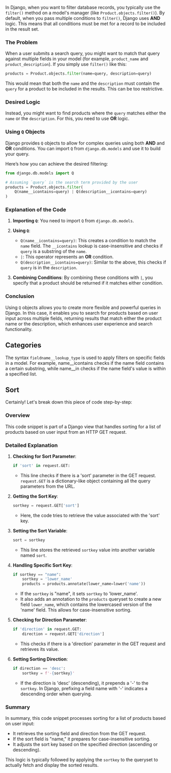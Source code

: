 In Django, when you want to filter database records, you typically use the `filter()` method on a model's manager (like `Product.objects.filter()`). By default, when you pass multiple conditions to `filter()`, Django uses **AND** logic. This means that all conditions must be met for a record to be included in the result set.

### The Problem

When a user submits a search query, you might want to match that query against multiple fields in your model (for example, `product_name` and `product_description`). If you simply use `filter()` like this:

```python
products = Product.objects.filter(name=query, description=query)
```

This would mean that both the `name` and the `description` must contain the `query` for a product to be included in the results. This can be too restrictive. 

### Desired Logic

Instead, you might want to find products where the `query` matches either the `name` or the `description`. For this, you need to use **OR** logic.

### Using `Q` Objects

Django provides `Q` objects to allow for complex queries using both **AND** and **OR** conditions. You can import `Q` from `django.db.models` and use it to build your query.

Here’s how you can achieve the desired filtering:

```python
from django.db.models import Q

# Assuming `query` is the search term provided by the user
products = Product.objects.filter(
    Q(name__icontains=query) | Q(description__icontains=query)
)
```

### Explanation of the Code

1. **Importing `Q`**: You need to import `Q` from `django.db.models`.

2. **Using `Q`**:
   - `Q(name__icontains=query)`: This creates a condition to match the `name` field. The `__icontains` lookup is case-insensitive and checks if `query` is a substring of the `name`.
   - `|`: This operator represents an **OR** condition.
   - `Q(description__icontains=query)`: Similar to the above, this checks if `query` is in the `description`.

3. **Combining Conditions**: By combining these conditions with `|`, you specify that a product should be returned if it matches either condition.

### Conclusion

Using `Q` objects allows you to create more flexible and powerful queries in Django. In this case, it enables you to search for products based on user input across multiple fields, returning results that match either the product name or the description, which enhances user experience and search functionality.

## Categories
The syntax `fieldname__lookup_type` is used to apply filters on specific fields in a model.
For example, name__icontains checks if the name field contains a certain substring, while name__in checks if the name field's value is within a specified list.


## Sort
Certainly! Let's break down this piece of code step-by-step:

### Overview

This code snippet is part of a Django view that handles sorting for a list of products based on user input from an HTTP GET request.

### Detailed Explanation

1. **Checking for Sort Parameter**:
   ```python
   if 'sort' in request.GET:
   ```
   - This line checks if there is a 'sort' parameter in the GET request. `request.GET` is a dictionary-like object containing all the query parameters from the URL.

2. **Getting the Sort Key**:
   ```python
   sortkey = request.GET['sort']
   ```
   - Here, the code tries to retrieve the value associated with the 'sort' key. 

3. **Setting the Sort Variable**:
   ```python
   sort = sortkey
   ```
   - This line stores the retrieved `sortkey` value into another variable named `sort`.

4. **Handling Specific Sort Key**:
   ```python
   if sortkey == "name":
       sortkey = 'lower_name'
       products = products.annotate(lower_name=lower('name'))
   ```
   - If the `sortkey` is "name", it sets `sortkey` to 'lower_name'. 
   - It also adds an annotation to the `products` queryset to create a new field `lower_name`, which contains the lowercased version of the 'name' field. This allows for case-insensitive sorting.

5. **Checking for Direction Parameter**:
   ```python
   if 'direction' in request.GET:
       direction = request.GET['direction']
   ```
   - This checks if there is a 'direction' parameter in the GET request and retrieves its value.

6. **Setting Sorting Direction**:
   ```python
   if direction == 'desc':
       sortkey = f'-{sortkey}'
   ```
   - If the direction is 'desc' (descending), it prepends a '-' to the `sortkey`. In Django, prefixing a field name with '-' indicates a descending order when querying.

### Summary

In summary, this code snippet processes sorting for a list of products based on user input:
- It retrieves the sorting field and direction from the GET request.
- If the sort field is "name," it prepares for case-insensitive sorting.
- It adjusts the sort key based on the specified direction (ascending or descending).

This logic is typically followed by applying the `sortkey` to the queryset to actually fetch and display the sorted results.